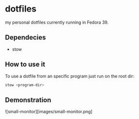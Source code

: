 # dotfiles
my personal dotfiles currently running in Fedora 39.

## Dependecies
- stow

## How to use it 
To use a dotfile from an specific program just run on the root dir:
```bash
stow <program-dir>
```

## Demonstration
![small-monitor][images/small-monitor.png]
